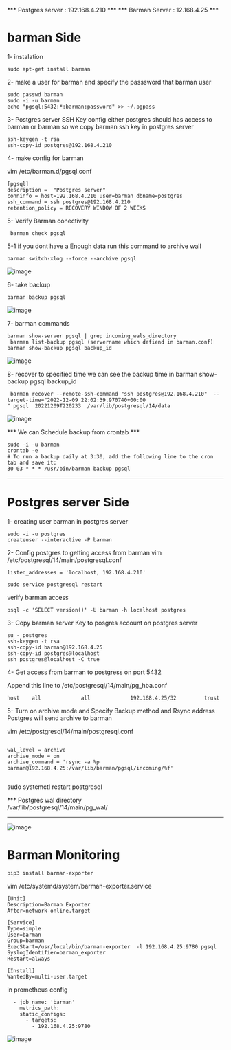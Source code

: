 *** Postgres server : 192.168.4.210 ***
*** Barman Server : 12.168.4.25 ***


# barman Side

1- instalation
```
sudo apt-get install barman
```
2-  make a user for barman and specify the passsword that barman user 

```
sudo passwd barman
sudo -i -u barman
echo "pgsql:5432:*:barman:password" >> ~/.pgpass
```

3- Postgres server SSH Key config 
either postgres should has access to barman or barman
so we copy barman ssh key in postgres server
 
```
ssh-keygen -t rsa
ssh-copy-id postgres@192.168.4.210
```

4- make config for barman 

vim /etc/barman.d/pgsql.conf

```
[pgsql]
description =  "Postgres server"
conninfo = host=192.168.4.210 user=barman dbname=postgres
ssh_command = ssh postgres@192.168.4.210
retention_policy = RECOVERY WINDOW OF 2 WEEKS
```

5- Verify Barman conectivity
```
 barman check pgsql
```
5-1 if you dont have a Enough data run this command to archive wall 
```
barman switch-xlog --force --archive pgsql 
```
![image](https://user-images.githubusercontent.com/88557305/206809977-518b0953-2889-4986-98a0-39b217d38ad6.png)

6- take backup 
```
barman backup pgsql
```
![image](https://user-images.githubusercontent.com/88557305/206810138-151853b6-1f22-470a-90ce-8ce0a535862c.png)


7- barman commands
```
barman show-server pgsql | grep incoming_wals_directory
 barman list-backup pgsql (servername which defiend in barman.conf)
barman show-backup pgsql backup_id
```
![image](https://user-images.githubusercontent.com/88557305/206810281-92781b77-6850-4577-b0ca-6ef4438a863a.png)


8- recover to specified time 
we can see the backup time in barman show-backup pgsql backup_id
```
 barman recover --remote-ssh-command "ssh postgres@192.168.4.210"  --target-time="2022-12-09 22:02:39.970740+00:00
" pgsql  20221209T220233  /var/lib/postgresql/14/data

```
![image](https://user-images.githubusercontent.com/88557305/206809875-0828d913-48df-4047-b13b-6022baa9756d.png)

*** We can Schedule backup from crontab  ***
```
sudo -i -u barman
crontab -e
# To run a backup daily at 3:30, add the following line to the cron tab and save it:
30 03 * * * /usr/bin/barman backup pgsql
```

------------------------------------------------------------------------------------------

# Postgres server Side 

1- creating user barman in postgres server

```
sudo -i -u postgres
createuser --interactive -P barman

```

2- Config postgres to getting access from barman
vim /etc/postgresql/14/main/postgresql.conf
```
listen_addresses = 'localhost, 192.168.4.210'
```
```
sudo service postgresql restart
```
verify barman access
```
psql -c 'SELECT version()' -U barman -h localhost postgres
```

3- Copy barman server Key to posgres account on postgres server
```
su - postgres
ssh-keygen -t rsa
ssh-copy-id barman@192.168.4.25
ssh-copy-id postgres@localhost
ssh postgres@localhost -C true
```
4- Get access from barman to postgress on port 5432

Append this line to /etc/postgresql/14/main/pg_hba.conf
```
host    all             all             192.168.4.25/32         trust
```

5- Turn on archive mode and Specify Backup method and Rsync address
Postgres will send archive to barman

 vim /etc/postgresql/14/main/postgresql.conf
```

wal_level = archive
archive_mode = on
archive_command = 'rsync -a %p barman@192.168.4.25:/var/lib/barman/pgsql/incoming/%f'


```
sudo systemctl restart postgresql

*** Postgres wal directory  
/var/lib/postgresql/14/main/pg_wal/
***
![image](https://user-images.githubusercontent.com/88557305/206810056-4a00b831-0ba7-4c2b-953d-be6a6893550e.png)

# Barman Monitoring
```
pip3 install barman-exporter
```
vim /etc/systemd/system/barman-exporter.service
```
[Unit]
Description=Barman Exporter
After=network-online.target

[Service]
Type=simple
User=barman
Group=barman
ExecStart=/usr/local/bin/barman-exporter  -l 192.168.4.25:9780 pgsql
SyslogIdentifier=barman_exporter
Restart=always

[Install]
WantedBy=multi-user.target
```
in prometheus config 
```
  - job_name: 'barman'
    metrics_path:
    static_configs:
      - targets:
        - 192.168.4.25:9780

```


![image](https://user-images.githubusercontent.com/88557305/208292440-23a73a4f-ef44-473c-9ab9-1fd236699eb4.png)
